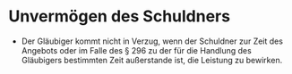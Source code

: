 # Unvermögen des Schuldners

- Der Gläubiger kommt nicht in Verzug, wenn der Schuldner zur Zeit des Angebots oder im Falle des § 296 zu der für die Handlung des Gläubigers bestimmten Zeit außerstande ist, die Leistung zu bewirken.

